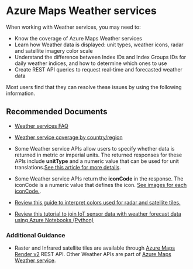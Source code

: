 <properties
  pagetitle="Azure Maps Weather services"
  service=""
  resource=""
  ms.author="v-stharr"
  selfhelptype="Generic"
  supporttopicids="32784216"
  resourcetags=""
  productpesids="16335"
  cloudenvironments="public,fairfax,ussec,usnat"
  articleid="22ac2b77-0d3d-4eb5-8d82-70820908547a"
  ownershipid="AzureIot_AzureMaps" />
# Azure Maps Weather services

When working with Weather services, you may need to:
- Know the coverage of Azure Maps Weather services
- Learn how Weather data is displayed: unit types, weather icons, radar and satellite imagery color scale
- Understand the difference between Index IDs and Index Groups IDs for daily weather indices, and how to determine which ones to use 
- Create REST API queries to request real-time and forecasted weather data

Most users find that they can resolve these issues by using the following information.

## **Recommended Documents**

* [Weather services FAQ]( https://docs.microsoft.com/azure/azure-maps/weather-services-faq)

* [Weather service coverage by country/region]( https://docs.microsoft.com/azure/azure-maps/weather-coverage)

* Some Weather service APIs allow users to specify whether data is returned in metric or imperial units. The returned responses for these APIs include **unitType** and a numeric value that can be used for unit translations.[See this article for more details]( https://docs.microsoft.com/azure/azure-maps/weather-services-concepts#unit-types).

* Some Weather service APIs return the **iconCode** in the response. The iconCode is a numeric value that defines the icon. [See images for each iconCode.](https://docs.microsoft.com/azure/azure-maps/weather-services-concepts#weather-icons).

*  [Review this guide to interpret colors used for radar and satellite tiles.](https://docs.microsoft.com/azure/azure-maps/weather-services-concepts#radar-and-satellite-imagery-color-scale)

*  [Review this tutorial to join IoT sensor data with weather forecast data using Azure Notebooks (Python)]( https://docs.microsoft.com/azure/azure-maps/weather-service-tutorial)

### **Additional Guidance**

* Raster and Infrared satellite tiles are available through [Azure Maps Render v2](https://docs.microsoft.com/rest/api/maps/renderv2) REST API. Other Weather APIs are part of [Azure Maps Weather service](https://docs.microsoft.com/rest/api/maps/weather).

